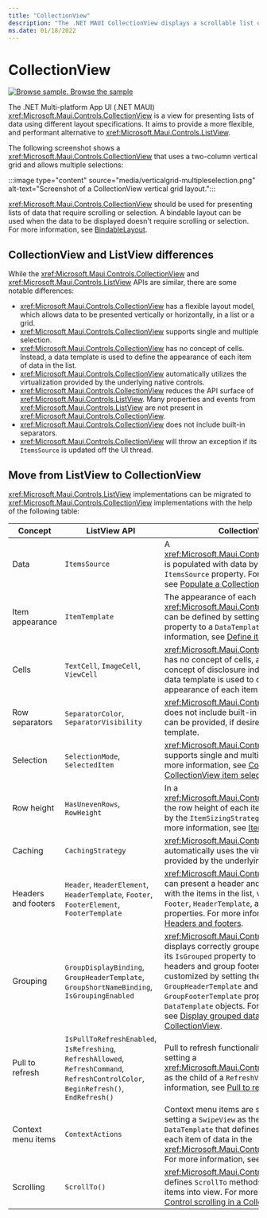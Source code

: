 ```yaml
---
title: "CollectionView"
description: "The .NET MAUI CollectionView displays a scrollable list of selectable data items, using different layout specifications."
ms.date: 01/18/2022
---
```


# CollectionView

[![Browse sample.](~/media/code-sample.png) Browse the sample](/samples/dotnet/maui-samples/userinterface-collectionview)

The .NET Multi-platform App UI (.NET MAUI) <xref:Microsoft.Maui.Controls.CollectionView> is a view for presenting lists of data using different layout specifications. It aims to provide a more flexible, and performant alternative to <xref:Microsoft.Maui.Controls.ListView>.

The following screenshot shows a <xref:Microsoft.Maui.Controls.CollectionView> that uses a two-column vertical grid and allows multiple selections:

:::image type="content" source="media/verticalgrid-multipleselection.png" alt-text="Screenshot of a CollectionView vertical grid layout.":::

<xref:Microsoft.Maui.Controls.CollectionView> should be used for presenting lists of data that require scrolling or selection. A bindable layout can be used when the data to be displayed doesn't require scrolling or selection. For more information, see [BindableLayout](~/user-interface/layouts/bindablelayout.md).

## CollectionView and ListView differences

While the <xref:Microsoft.Maui.Controls.CollectionView> and <xref:Microsoft.Maui.Controls.ListView> APIs are similar, there are some notable differences:

- <xref:Microsoft.Maui.Controls.CollectionView> has a flexible layout model, which allows data to be presented vertically or horizontally, in a list or a grid.
- <xref:Microsoft.Maui.Controls.CollectionView> supports single and multiple selection.
- <xref:Microsoft.Maui.Controls.CollectionView> has no concept of cells. Instead, a data template is used to define the appearance of each item of data in the list.
- <xref:Microsoft.Maui.Controls.CollectionView> automatically utilizes the virtualization provided by the underlying native controls.
- <xref:Microsoft.Maui.Controls.CollectionView> reduces the API surface of <xref:Microsoft.Maui.Controls.ListView>. Many properties and events from <xref:Microsoft.Maui.Controls.ListView> are not present in <xref:Microsoft.Maui.Controls.CollectionView>.
- <xref:Microsoft.Maui.Controls.CollectionView> does not include built-in separators.
- <xref:Microsoft.Maui.Controls.CollectionView> will throw an exception if its `ItemsSource` is updated off the UI thread.

## Move from ListView to CollectionView

<xref:Microsoft.Maui.Controls.ListView> implementations can be migrated to <xref:Microsoft.Maui.Controls.CollectionView> implementations with the help of the following table:

| Concept | ListView API | CollectionView |
|---|---|---|
| Data | `ItemsSource` | A <xref:Microsoft.Maui.Controls.CollectionView> is populated with data by setting its `ItemsSource` property. For more information, see [Populate a CollectionView with data](populate-data.md#populate-a-collectionview-with-data). |
| Item appearance | `ItemTemplate` | The appearance of each item in a <xref:Microsoft.Maui.Controls.CollectionView> can be defined by setting the `ItemTemplate` property to a `DataTemplate`. For more information, see [Define item appearance](populate-data.md#define-item-appearance). |
| Cells | `TextCell`, `ImageCell`, `ViewCell` | <xref:Microsoft.Maui.Controls.CollectionView> has no concept of cells, and therefore no concept of disclosure indicators. Instead, a data template is used to define the appearance of each item of data in the list. |
| Row separators | `SeparatorColor`, `SeparatorVisibility` | <xref:Microsoft.Maui.Controls.CollectionView> does not include built-in separators. These can be provided, if desired, in the item template. |
| Selection | `SelectionMode`, `SelectedItem` | <xref:Microsoft.Maui.Controls.CollectionView> supports single and multiple selection. For more information, see [Configure CollectionView item selection](selection.md). |
| Row height | `HasUnevenRows`, `RowHeight` | In a <xref:Microsoft.Maui.Controls.CollectionView>, the row height of each item is determined by the `ItemSizingStrategy` property. For more information, see [Item sizing](layout.md#item-sizing).|
| Caching | `CachingStrategy` | <xref:Microsoft.Maui.Controls.CollectionView> automatically uses the virtualization provided by the underlying native controls. |
| Headers and footers | `Header`, `HeaderElement`, `HeaderTemplate`, `Footer`, `FooterElement`, `FooterTemplate` | <xref:Microsoft.Maui.Controls.CollectionView> can present a header and footer that scroll with the items in the list, via the `Header`, `Footer`, `HeaderTemplate`, and `FooterTemplate` properties. For more information, see [Headers and footers](layout.md#headers-and-footers). |
| Grouping | `GroupDisplayBinding`, `GroupHeaderTemplate`, `GroupShortNameBinding`, `IsGroupingEnabled` | <xref:Microsoft.Maui.Controls.CollectionView> displays correctly grouped data by setting its `IsGrouped` property to `true`. Group headers and group footers can be customized by setting the `GroupHeaderTemplate` and `GroupFooterTemplate` properties to  `DataTemplate` objects. For more information, see [Display grouped data in a CollectionView](grouping.md). |
| Pull to refresh | `IsPullToRefreshEnabled`, `IsRefreshing`, `RefreshAllowed`, `RefreshCommand`, `RefreshControlColor`, `BeginRefresh()`, `EndRefresh()` | Pull to refresh functionality is supported by setting a <xref:Microsoft.Maui.Controls.CollectionView> as the child of a `RefreshView`. For more information, see [Pull to refresh](populate-data.md#pull-to-refresh). |
| Context menu items | `ContextActions` | Context menu items are supported by setting a `SwipeView` as the root view in the `DataTemplate` that defines the appearance of each item of data in the <xref:Microsoft.Maui.Controls.CollectionView>. For more information, see [Context menus](populate-data.md#context-menus). |
| Scrolling | `ScrollTo()` | <xref:Microsoft.Maui.Controls.CollectionView> defines `ScrollTo` methods, which scroll items into view. For more information, see [Control scrolling in a CollectionView](scrolling.md). |
